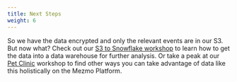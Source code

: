 ```yaml
---
title: Next Steps
weight: 6
---
```


So we have the data encrypted and only the relevant events are in our S3.  But now what?  Check out our [S3 to Snowflake workshop](#) to learn how to get the data into a data warehouse for further analysis.  Or take a peak at our [Pet Clinic](/pet-clinic/) workshop to find other ways you can take advantage of data like this holistically on the Mezmo Platform.
